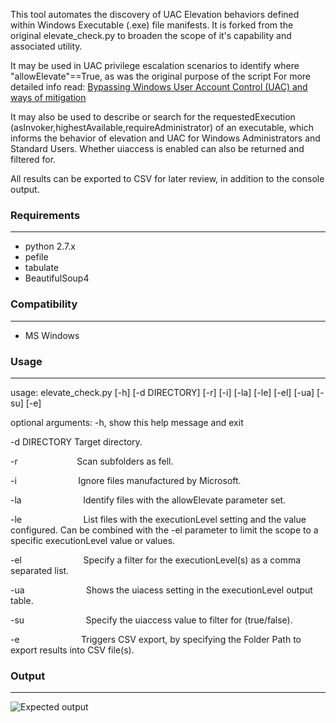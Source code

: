 This tool automates the discovery of UAC Elevation behaviors defined within Windows Executable (.exe) file manifests. 
It is forked from the original elevate_check.py to broaden the scope of it's capability and associated utility. 

It may be used in UAC privilege escalation scenarios to identify where "allowElevate"==True, as was the original purpose of the script
For more detailed info read:  [Bypassing Windows User Account Control (UAC) and ways of mitigation](https://www.greyhathacker.net/?p=796) 

It may also be used to describe or search for the requestedExecution (asInvoker,highestAvailable,requireAdministrator) of an executable, which informs the behavior of elevation and UAC for Windows Administrators and Standard Users. Whether uiaccess is enabled can also be returned and filtered for. 

All results can be exported to CSV for later review, in addition to the console output.
    
### Requirements
-----------------------------
* python 2.7.x
* pefile
* tabulate 
* BeautifulSoup4
    
### Compatibility
-----------------------------
* MS Windows
	
	
### Usage
-----------------------------
usage: elevate_check.py [-h] [-d DIRECTORY] [-r] [-i] [-la] [-le] [-el] [-ua] [-su] [-e]

optional arguments:
  -h, show this help message and exit
  
  -d DIRECTORY      Target directory.
  
  -r&nbsp;&nbsp;&nbsp;&nbsp;&nbsp;&nbsp;&nbsp;&nbsp;&nbsp;&nbsp;&nbsp;&nbsp;&nbsp;&nbsp;&nbsp;&nbsp;&nbsp;&nbsp;&nbsp;&nbsp;&nbsp;&nbsp;&nbsp; Scan subfolders as fell.
  
  -i&nbsp;&nbsp;&nbsp;&nbsp;&nbsp;&nbsp;&nbsp;&nbsp;&nbsp;&nbsp;&nbsp;&nbsp;&nbsp;&nbsp;&nbsp;&nbsp;&nbsp;&nbsp;&nbsp;&nbsp;&nbsp;&nbsp;&nbsp;&nbsp;&nbsp;Ignore files manufactured by Microsoft.

  -la&nbsp;&nbsp;&nbsp;&nbsp;&nbsp;&nbsp;&nbsp;&nbsp;&nbsp;&nbsp;&nbsp;&nbsp;&nbsp;&nbsp;&nbsp;&nbsp;&nbsp;&nbsp;&nbsp;&nbsp;&nbsp;&nbsp;&nbsp;&nbsp;&nbsp;Identify files with the allowElevate parameter set.

  -le&nbsp;&nbsp;&nbsp;&nbsp;&nbsp;&nbsp;&nbsp;&nbsp;&nbsp;&nbsp;&nbsp;&nbsp;&nbsp;&nbsp;&nbsp;&nbsp;&nbsp;&nbsp;&nbsp;&nbsp;&nbsp;&nbsp;&nbsp;&nbsp;&nbsp;List files with the executionLevel setting and the value configured. Can be combined with the -el parameter to limit the scope to a specific executionLevel value or values.

  -el&nbsp;&nbsp;&nbsp;&nbsp;&nbsp;&nbsp;&nbsp;&nbsp;&nbsp;&nbsp;&nbsp;&nbsp;&nbsp;&nbsp;&nbsp;&nbsp;&nbsp;&nbsp;&nbsp;&nbsp;&nbsp;&nbsp;&nbsp;&nbsp;&nbsp;Specify a filter for the executionLevel(s) as a comma separated list.
  
  -ua&nbsp;&nbsp;&nbsp;&nbsp;&nbsp;&nbsp;&nbsp;&nbsp;&nbsp;&nbsp;&nbsp;&nbsp;&nbsp;&nbsp;&nbsp;&nbsp;&nbsp;&nbsp;&nbsp;&nbsp;&nbsp;&nbsp;&nbsp;&nbsp;&nbsp;Shows the uiacess setting in the executionLevel output table.

  -su&nbsp;&nbsp;&nbsp;&nbsp;&nbsp;&nbsp;&nbsp;&nbsp;&nbsp;&nbsp;&nbsp;&nbsp;&nbsp;&nbsp;&nbsp;&nbsp;&nbsp;&nbsp;&nbsp;&nbsp;&nbsp;&nbsp;&nbsp;&nbsp;&nbsp;Specify the uiaccess value to filter for (true/false).

  -e&nbsp;&nbsp;&nbsp;&nbsp;&nbsp;&nbsp;&nbsp;&nbsp;&nbsp;&nbsp;&nbsp;&nbsp;&nbsp;&nbsp;&nbsp;&nbsp;&nbsp;&nbsp;&nbsp;&nbsp;&nbsp;&nbsp;&nbsp;&nbsp;&nbsp;Triggers CSV export, by specifying the Folder Path to export results into CSV file(s).

### Output
----------------------------
![Expected output](allowElevate.png?raw=true "Expected output")
